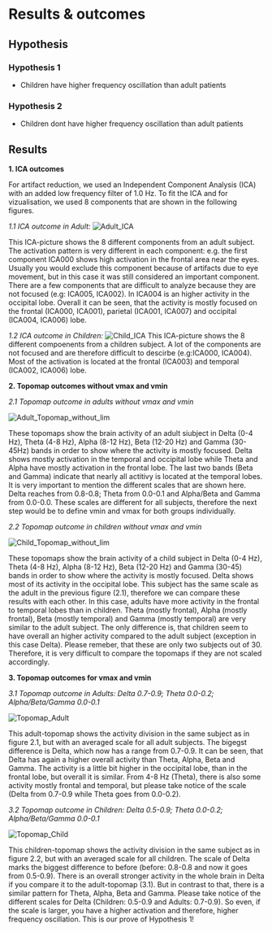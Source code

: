 # Results & outcomes


## Hypothesis

### Hypothesis 1
- Children have higher frequency oscillation than adult patients

### Hypothesis 2
- Children dont have higher frequency oscillation than adult patients 


## Results

**1. ICA outcomes** 

For artifact reduction, we used an Independent Component Analysis (ICA) with an added low frequency filter of 1.0 Hz. To fit the ICA and for vizualisation, we used 8 components that are shown in the following figures. 

_1.1 ICA outcome in Adult:_
![Adult_ICA](https://user-images.githubusercontent.com/82948946/126979246-936a2803-0586-4ee9-bb31-379556276ec2.png)

This ICA-picture shows the 8 different components from an adult subject. The activation pattern is very different in each component: e.g. the first component ICA000 shows high activation in the frontal area near the eyes. Usually you would exclude this component because of artifacts due to eye movement, but in this case it was still considered an important component. There are a few components that are difficult to analyze because they are not focused (e.g: ICA005, ICA002). In ICA004 is an higher activity in the occipital lobe. Overall it can be seen, that the activity is mostly focused on the frontal (ICA000, ICA001), parietal (ICA001, ICA007) and occipital (ICA004, ICA006) lobe.  

_1.2 ICA outcome in Children:_
![Child_ICA](https://user-images.githubusercontent.com/82948946/126979253-fec58dbc-fead-4fdc-bbb9-7ab36bb9f425.png)
This ICA-picture shows the 8 different compoenents from a children subject. A lot of the components are not focused and are therefore difficult to descirbe (e.g:ICA000, ICA004). Most of the activation is located at the frontal (ICA003) and temporal (ICA002, ICA006) lobe. 

**2. Topomap outcomes without vmax and vmin**


_2.1 Topomap outcome in adults without vmax and vmin_ 

![Adult_Topomap_without_lim](https://user-images.githubusercontent.com/82948946/126979376-4395b592-351b-4aad-9203-f9c7c67946b7.png)

These topomaps show the brain activity of an adult siubject in Delta (0-4 Hz), Theta (4-8 Hz), Alpha (8-12 Hz), Beta (12-20 Hz) and Gamma (30-45Hz) bands in order to show where the activity is mostly focused. Delta shows mostly activation in the temporal and occipital lobe while Theta and Alpha have mostly activation in the frontal lobe. The last two bands (Beta and Gamma) indicate that nearly all actitivy is located at the temporal lobes.
It is very important to mention the different scales that are shown here. Delta reaches from 0.8-0.8; Theta from 0.0-0.1 and Alpha/Beta and Gamma from 0.0-0.0. These scales are different for all subjects, therefore the next step would be to define vmin and vmax for both groups individually.

_2.2 Topomap outcome in children without vmax and vmin_

![Child_Topomap_without_lim](https://user-images.githubusercontent.com/82948946/126979387-676bd9f8-0a97-4229-beda-18eeb1103a5b.png)

These topomaps show the brain activity of a child subject in Delta (0-4 Hz), Theta (4-8 Hz), Alpha (8-12 Hz), Beta (12-20 Hz) and Gamma (30-45) bands in order to show where the activity is mostly focused. Delta shows most of its activity in the occipital lobe. This subject has the same scale as the adult in the previous figure (2.1), therefore we can compare these results with each other. In this case, adults have more activity in the frontal to temporal lobes than in children. Theta (mostly frontal), Alpha (mostly frontal), Beta (mostly temporal) and Gamma (mostly temporal) are very similar to the adult subject. The only difference is, that children seem to have overall an higher activity compared to the adult subject (exception in this case Delta). Please remeber, that these are only two subjects out of 30. Therefore, it is very difficult to compare the topomaps if they are not scaled accordingly.   



**3. Topomap outcomes for vmax and vmin**


_3.1 Topomap outcome in Adults: Delta 0.7-0.9; Theta 0.0-0.2; Alpha/Beta/Gamma 0.0-0.1_

![Topomap_Adult](https://user-images.githubusercontent.com/82948946/126980285-4da35307-7e2d-47f0-8eb7-679ba255c8c9.PNG)

This adult-topomap shows the activity division in the same subject as in figure 2.1, but with an averaged scale for all adult subjects. The bigegst difference is Delta, which now has a range from 0.7-0.9. It can be seen, that Delta has again a higher overall activity than Theta, Alpha, Beta and Gamma. The activity is a little bit higher in the occipital lobe, than in the frontal lobe, but overall it is similar. From 4-8 Hz (Theta), there is also some activity mostly frontal and temporal, but please take notice of the scale (Delta from 0.7-0.9 while Theta goes from 0.0-0.2). 




_3.2 Topomap outcome in Children: Delta 0.5-0.9; Theta 0.0-0.2; Alpha/Beta/Gamma 0.0-0.1_

![Topomap_Child](https://user-images.githubusercontent.com/82948946/126980301-cf361820-703b-48da-b4d7-6478e3eadfe9.PNG)

This children-topomap shows the activity division in the same subject as in figure 2.2, but with an averaged scale for all children. The scale of Delta marks the biggest difference to before (before: 0.8-0.8 and now it goes from 0.5-0.9). There is an overall stronger activity in the whole brain in Delta if you compare it to the adult-topomap (3.1). But in contrast to that, there is a similar pattern for Theta, Alpha, Beta and Gamma. Please take notice of the different scales for Delta (Children: 0.5-0.9 and Adults: 0.7-0.9). So even, if the scale is larger, you have a higher activation and therefore, higher frequency oscillation. This is our prove of Hypothesis 1!
   



